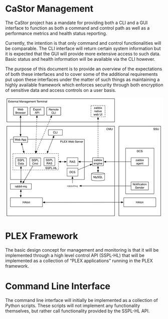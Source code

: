 # CaStor Management  
The CaStor project has a mandate for providing both a CLI and a GUI interface to function as both a command and control path as well as a performance metrics and health status reporting.

Currently, the intention is that only command and control functionalities will be comparable. The CLI interface will return certain system information but it is expected that the GUI will provide more extensive access to such data. Basic status and health information will be available via the CLI however.

The purpose of this document is to provide an overview of the expectations of both these interfaces and to cover some of the additional requirements put upon these interfaces under the matter of such things as maintaining a highly available framework which enforces security through both encryption of sensitive data and access controls on a user basis.  

![image](./Images/Castor.PNG)  

# PLEX Framework #
The basic design concept for management and monitoring is that it will be implemented through a high level control API (SSPL-HL) that will be implemented as a collection of “PLEX applications” running in the PLEX framework.

# Command Line Interface #
The command line interface will initially be implemented as a collection of Python scripts. These scripts will not implement any functionality themselves, but rather call functionality provided by the SSPL-HL API.
